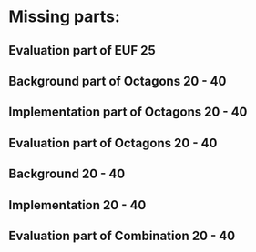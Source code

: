# Missing parts:

## Evaluation part of EUF           25

## Background part of Octagons     20 - 40
## Implementation part of Octagons 20 - 40
## Evaluation part of Octagons     20 - 40

## Background                     20 - 40
## Implementation                 20 - 40
## Evaluation part of Combination 20 - 40
